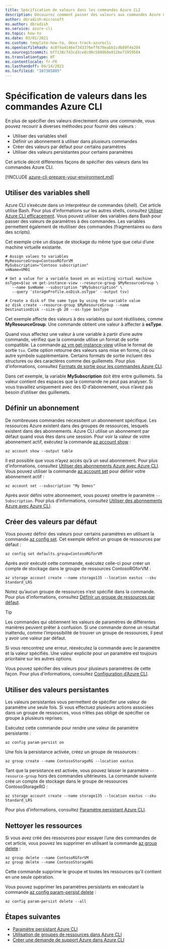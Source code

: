 ```yaml
---
title: Spécification de valeurs dans les commandes Azure CLI
description: Découvrez comment passer des valeurs aux commandes Azure CLI, notamment des variables, et comment réutiliser des valeurs courantes.
author: dbradish-microsoft
ms.author: dbradish
ms.service: azure-cli
ms.topic: how-to
ms.date: 03/01/2021
ms.custom: template-how-to, devx-track-azurecli
ms.openlocfilehash: 4c8f9a4146e7343376eff670eabb1cdb89f4e204
ms.sourcegitcommit: bff138c7d3cd3ce8c90c5809b0e812be71959504
ms.translationtype: HT
ms.contentlocale: fr-FR
ms.lasthandoff: 04/14/2021
ms.locfileid: "107385805"
---
```

# <a name="specifying-values-in-azure-cli-commands"></a>Spécification de valeurs dans les commandes Azure CLI

En plus de spécifier des valeurs directement dans une commande, vous pouvez recourir à diverses méthodes pour fournir des valeurs :

* Utiliser des variables shell
* Définir un abonnement à utiliser dans plusieurs commandes
* Créer des valeurs par défaut pour certains paramètres
* Utiliser des valeurs persistantes pour certains paramètres

Cet article décrit différentes façons de spécifier des valeurs dans les commandes Azure CLI.

[!INCLUDE [azure-cli-prepare-your-environment.md](includes/azure-cli-prepare-your-environment.md)]

## <a name="use-shell-variables"></a>Utiliser des variables shell

Azure CLI s’exécute dans un interpréteur de commandes (shell). Cet article utilise Bash. Pour plus d’informations sur les autres shells, consultez [Utiliser Azure CLI efficacement](/cli/azure/use-cli-effectively). Vous pouvez utiliser des variables dans Bash pour passer des valeurs de paramètres à des commandes. Les variables permettent également de réutiliser des commandes (fragmentaires ou dans des scripts).

Cet exemple crée un disque de stockage du même type que celui d’une machine virtuelle existante.

```azurecli
# Assign values to variables
MyResourceGroup=ContosoRGforVM
MySubscription="Contoso subscription"
vmName=VM01

# Get a value for a variable based on an existing virtual machine
osType=$(az vm get-instance-view --resource-group $MyResourceGroup \
   --name $vmName --subscription "$MySubscription" \
   --query 'storageProfile.osDisk.osType' --output tsv)

# Create a disk of the same type by using the variable value
az disk create --resource-group $MyResourceGroup --name DestinationDisk --size-gb 20 --os-type $osType
```

Cet exemple affecte des valeurs à des variables qui sont réutilisées, comme **MyResourceGroup**. Une commande obtient une valeur à affecter à **osType**.

Quand vous affectez une valeur à une variable à partir d’une autre commande, vérifiez que la commande utilise un format de sortie compatible. La commande [az vm get-instance-view](/cli/azure/vm#az_vm_get_instance_view) utilise le format de sortie `tsv`. Cette option retourne des valeurs sans mise en forme, clé ou autre symbole supplémentaire. Certains formats de sortie incluent des structures ou des caractères comme des guillemets. Pour plus d’informations, consultez [Formats de sortie pour les commandes Azure CLI](/cli/azure/format-output-azure-cli).

Dans cet exemple, la variable **MySubscription** doit être entre guillemets. Sa valeur contient des espaces que la commande ne peut pas analyser. Si vous travaillez uniquement avec des ID d’abonnement, vous n’avez pas besoin d’utiliser des guillemets.

## <a name="set-a-subscription"></a>Définir un abonnement

De nombreuses commandes nécessitent un abonnement spécifique. Les ressources Azure existent dans des groupes de ressources, lesquels existent dans des abonnements. Azure CLI utilise un abonnement par défaut quand vous êtes dans une session. Pour voir la valeur de votre abonnement actif, exécutez la commande [az account show](/cli/azure/account#az_account_show) :

```azurecli
az account show --output table
```

Il est possible que vous n’ayez accès qu’à un seul abonnement. Pour plus d’informations, consultez [Utiliser des abonnements Azure avec Azure CLI](/cli/azure/manage-azure-subscriptions-azure-cli). Vous pouvez utiliser la commande [az account set](/cli/azure/account#az_account_set) pour définir votre abonnement actif :

```azurecli
az account set --subscription "My Demos"
```

Après avoir défini votre abonnement, vous pouvez omettre le paramètre `--Subscription`. Pour plus d’informations, consultez [Utiliser des abonnements Azure avec Azure CLI](manage-azure-subscriptions-azure-cli.md).

## <a name="create-default-values"></a>Créer des valeurs par défaut

Vous pouvez définir des valeurs pour certains paramètres en utilisant la commande [az config set](/cli/azure/config#az_config_set). Cet exemple définit un groupe de ressources par défaut :

```azurecli
az config set defaults.group=ContosoRGforVM
```

Après avoir exécuté cette commande, exécutez celle-ci pour créer un compte de stockage dans le groupe de ressources ContosoRGforVM :

```azurecli
az storage account create --name storage135 --location eastus --sku Standard_LRS
```

Notez qu’aucun groupe de ressources n’est spécifié dans la commande. Pour plus d’informations, consultez [Définir un groupe de ressources par défaut](manage-azure-groups-azure-cli.md#set-a-default-resource-group).

> [!TIP]
> Les commandes qui obtiennent les valeurs de paramètres de différentes manières peuvent prêter à confusion. Si une commande donne un résultat inattendu, comme l’impossibilité de trouver un groupe de ressources, il peut y avoir une valeur par défaut.
>
> Si vous rencontrez une erreur, réexécutez la commande avec le paramètre et la valeur spécifiés. Une valeur explicite pour un paramètre est toujours prioritaire sur les autres options.

Vous pouvez spécifier des valeurs pour plusieurs paramètres de cette façon. Pour plus d’informations, consultez [Configuration d’Azure CLI](azure-cli-configuration.md).

## <a name="use-persistent-values"></a>Utiliser des valeurs persistantes

Les valeurs persistantes vous permettent de spécifier une valeur de paramètre une seule fois. Si vous effectuez plusieurs actions associées dans un groupe de ressources, vous n’êtes pas obligé de spécifier ce groupe à plusieurs reprises.

Exécutez cette commande pour rendre une valeur de paramètre persistante :

```azurecli
az config param-persist on
```

Une fois la persistance activée, créez un groupe de ressources :

 ```azurecli
az group create --name ContosoStorageRG --location eastus
```

Tant que la persistance est activée, vous pouvez laisser le paramètre `--resource-group` hors des commandes ultérieures. La commande suivante crée un compte de stockage dans le groupe de ressources ContosoStorageRG :

```azurecli
az storage account create --name storage135 --location eastus --sku Standard_LRS
```

Pour plus d’informations, consultez [Paramètre persistant Azure CLI](/cli/azure/param-persist-howto).

## <a name="clean-up-resources"></a>Nettoyer les ressources

Si vous avez créé des ressources pour essayer l’une des commandes de cet article, vous pouvez les supprimer en utilisant la commande [az group delete](/cli/azure/group#az_group_delete) :

```azurecli
az group delete --name ContosoRGforVM
az group delete --name ContosoStorageRG
```

Cette commande supprime le groupe et toutes les ressources qu’il contient en une seule opération.

Vous pouvez supprimer les paramètres persistants en exécutant la commande [az config param-persist delete](/cli/azure/config/param-persist#az_config_param_persist_delete) :

```azurecli
az config param-persist delete --all
```

## <a name="next-steps"></a>Étapes suivantes

* [Paramètre persistant Azure CLI](param-persist-howto.md)
* [Utilisation de groupes de ressources dans Azure CLI](manage-azure-groups-azure-cli.md)
* [Créer une demande de support Azure dans Azure CLI](azure-cli-support-request.md)
